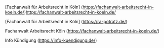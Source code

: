 [Fachanwalt für Arbeitsrecht in Köln] (https://fachanwalt-arbeitsrecht-in-koeln.de/)https://fachanwalt-arbeitsrecht-in-koeln.de/

[Fachanwalt für Arbeitsrecht in Köln] (https://ra-potratz.de/)


Fachanwalt Arbeitsrecht Köln (https://fachanwalt-arbeitsrecht-in-koeln.de/)

Info Kündigung (https://info-kuendigung.de/)

